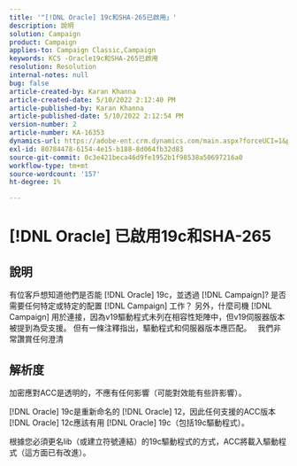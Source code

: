 ```yaml
---
title: '"[!DNL Oracle] 19c和SHA-265已啟用」'
description: 說明
solution: Campaign
product: Campaign
applies-to: Campaign Classic,Campaign
keywords: KCS -Oracle19c和SHA-265已啟用
resolution: Resolution
internal-notes: null
bug: false
article-created-by: Karan Khanna
article-created-date: 5/10/2022 2:12:40 PM
article-published-by: Karan Khanna
article-published-date: 5/10/2022 2:12:54 PM
version-number: 2
article-number: KA-16353
dynamics-url: https://adobe-ent.crm.dynamics.com/main.aspx?forceUCI=1&pagetype=entityrecord&etn=knowledgearticle&id=2959483e-6bd0-ec11-a7b5-00224809c556
exl-id: 80784478-6154-4e15-b188-8d064fb32d83
source-git-commit: 0c3e421beca46d9fe1952b1f98538a50697216a0
workflow-type: tm+mt
source-wordcount: '157'
ht-degree: 1%

---
```


# [!DNL Oracle] 已啟用19c和SHA-265

## 說明


有位客戶想知道他們是否能 [!DNL Oracle] 19c，並透過 [!DNL Campaign]? 是否需要任何特定或特定的配置 [!DNL Campaign] 工作？ 另外，什麼司機 [!DNL Campaign] 用於連接，因為v19驅動程式未列在相容性矩陣中，但v19伺服器版本被提到為受支援。 但有一條注釋指出，驅動程式和伺服器版本應匹配。
 
我們非常讚賞任何澄清


## 解析度


加密應對ACC是透明的，不應有任何影響（可能對效能有些許影響）。



[!DNL Oracle] 19c是重新命名的 [!DNL Oracle] 12，因此任何支援的ACC版本 [!DNL Oracle] 12c應該有用 [!DNL Oracle] 19c（包括19c驅動程式）。



根據您必須更名lib（或建立符號連結）的19c驅動程式的方式，ACC將載入驅動程式（這方面已有改進）。
